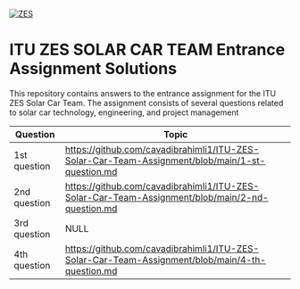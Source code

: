 


[![ZES](https://pbs.twimg.com/profile_images/1565407926281535489/aFbEugeg_400x400.jpg)](https://www.itusct.com/)


# ITU ZES SOLAR CAR TEAM Entrance Assignment Solutions

This repository contains answers to the entrance assignment for the ITU ZES Solar Car Team. The assignment consists of several questions related to solar car technology, engineering, and project management

| Question            | Topic                                                              |
| ----------------- | ------------------------------------------------------------------ |
| 1st question | https://github.com/cavadibrahimli1/ITU-ZES-Solar-Car-Team-Assignment/blob/main/1-st-question.md |
| 2nd question| https://github.com/cavadibrahimli1/ITU-ZES-Solar-Car-Team-Assignment/blob/main/2-nd-question.md |
| 3rd question | NULL |
| 4th question | https://github.com/cavadibrahimli1/ITU-ZES-Solar-Car-Team-Assignment/blob/main/4-th-question.md |



